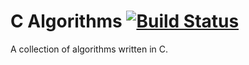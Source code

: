 # C Algorithms  [![Build Status](https://travis-ci.com/Code-Pickle/c-algos.svg?branch=master)](https://travis-ci.com/Code-Pickle/c-algos)
A collection of algorithms written in C.
